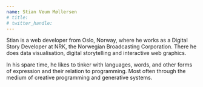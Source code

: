 ```yaml
---
name: Stian Veum Møllersen
# title: 
# twitter_handle: 
---
```

Stian is a web developer from Oslo, Norway, where he works as a Digital Story Developer at NRK, the Norwegian Broadcasting Corporation. There he does data visualisation, digital storytelling and interactive web graphics.

In his spare time, he likes to tinker with languages, words, and other forms of expression and their relation to programming. Most often through the medium of creative programming and generative systems.
